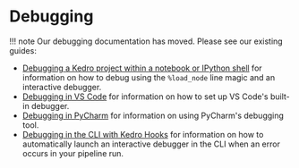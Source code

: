 # Debugging

!!! note
    Our debugging documentation has moved. Please see our existing guides:

- [Debugging a Kedro project within a notebook or IPython shell](../integrations-and-plugins/notebooks_and_ipython/kedro_and_notebooks.md#debugging-a-kedro-project-within-a-notebook) for information on how to debug using the `%load_node` line magic and an interactive debugger.
- [Debugging in VS Code](../ide/set_up_vscode.md#debugging) for information on how to set up VS Code's built-in debugger.
- [Debugging in PyCharm](../ide/set_up_pycharm.md#debugging) for information on using PyCharm's debugging tool.
- [Debugging in the CLI with Kedro Hooks](../extend/hooks/common_use_cases.md#use-hooks-to-debug-your-pipeline) for information on how to automatically launch an interactive debugger in the CLI when an error occurs in your pipeline run.
